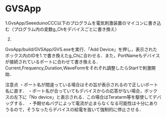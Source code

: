 # GVSApp

1.GvsApp/SeeeduinoCCC以下のプログラムを電気刺激装置のマイコンに書き込む（プログラム内の変数g_Chをデバイスごとに書き換え）

2.
GvsApp/build/GVSApp/GVS.exeを実行．「Add Device」を押し，表示されたボックス内のIDを1.で書き換えたg_Chに合わせる．また，PortNameもデバイスが接続されているポートに合わせて書き換える．Current,Frequency,Duration,WaveFormをそれぞれ調整したらStartで刺激開始．

注意点
・ポート名が間違っている場合はその旨が表示されるので正しいポート名に直す．
・ポート名が合っていてもデバイスからの応答がない場合，ボックスの左下に「No device」と表示される．この場合はTeratarm等を駆使してデバッグする．
・予期せぬバグによって電流が止まらなくなる可能性は十分にありうるので，そうなったらデバイスの給電を抜いて強制的に停止させる．
